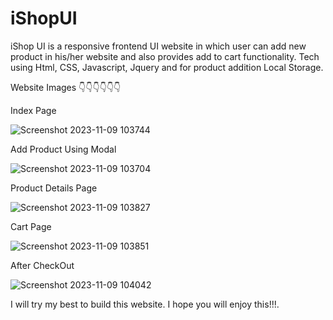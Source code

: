 # iShopUI
iShop UI is a responsive frontend UI website in which user can add new product in his/her website and also provides add to cart functionality. Tech using Html, CSS, Javascript, Jquery and for product addition Local Storage.

Website Images 👇👇👇👇👇👇

Index Page

![Screenshot 2023-11-09 103744](https://github.com/GarvitSharma870/iShopUI/assets/86037052/d8ab92c0-a15e-452c-86ea-d9b4e0ed29db)

Add Product Using Modal

![Screenshot 2023-11-09 103704](https://github.com/GarvitSharma870/iShopUI/assets/86037052/266af14e-d31f-420a-ab79-851330cbf460)

Product Details Page

![Screenshot 2023-11-09 103827](https://github.com/GarvitSharma870/iShopUI/assets/86037052/b99a3aa9-612d-4db7-ac37-c22223283e46)

Cart Page

![Screenshot 2023-11-09 103851](https://github.com/GarvitSharma870/iShopUI/assets/86037052/88ab41cc-7cc6-4979-8c3b-cac676e73fe8)

After CheckOut

![Screenshot 2023-11-09 104042](https://github.com/GarvitSharma870/iShopUI/assets/86037052/6857f8e8-8e2f-46e0-8634-007f383262d8)

I will try my best to build this website. I hope you will enjoy this!!!.
